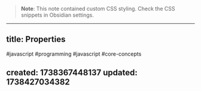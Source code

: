 
> **Note**: This note contained custom CSS styling. Check the CSS snippets in Obsidian settings.

---
title: Properties
---

#javascript #programming #javascript #core-concepts

created: 1738367448137
updated: 1738427034382
---


<!-- #region styles -->

<!-- #endregion -->